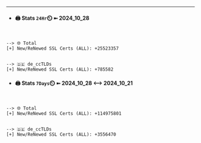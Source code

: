 

---
- #### 🖨️ **Stats** `24Hr`⏲️ ➼ 2024_10_28
```console


--> 🌐 Total
[+] New/ReNewed SSL Certs (ALL): +25523357


--> 🇩🇪 de_ccTLDs
[+] New/ReNewed SSL Certs (ALL): +785582

```

- #### 🖨️ **Stats** `7Days`⏲️ ➼ 2024_10_28 <--> 2024_10_21
```console


--> 🌐 Total
[+] New/ReNewed SSL Certs (ALL): +114975801


--> 🇩🇪 de_ccTLDs
[+] New/ReNewed SSL Certs (ALL): +3556470

```

